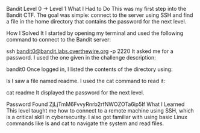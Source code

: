Bandit Level 0 → Level 1
What I Had to Do
This was my first step into the Bandit CTF. The goal was simple: connect to the server using SSH and find a file in the home directory that contains the password for the next level.

How I Solved It
I started by opening my terminal and used the following command to connect to the Bandit server:

ssh bandit0@bandit.labs.overthewire.org -p 2220
It asked me for a password. I used the one given in the challenge description:

bandit0
Once logged in, I listed the contents of the directory using:

ls
I saw a file named readme. I used the cat command to read it:

cat readme
It displayed the password for the next level.

Password Found
ZjLjTmM6FvvyRnrb2rfNWOZOTa6ip5If
What I Learned
This level taught me how to connect to a remote machine using SSH, which is a critical skill in cybersecurity. I also got familiar with using basic Linux commands like ls and cat to navigate the system and read files.
